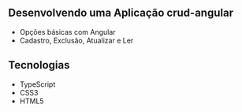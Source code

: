 ## Desenvolvendo uma Aplicação crud-angular

- Opções básicas com Angular
- Cadastro, Exclusão, Atualizar e Ler

## Tecnologias

- TypeScript
- CSS3
- HTML5
